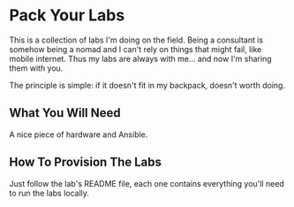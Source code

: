 # Pack Your Labs

This is a collection of labs I'm doing on the field. Being a consultant is somehow being a nomad
and I can't rely on things that might fail, like mobile internet. Thus my labs are always with me...
and now I'm sharing them with you.

The principle is simple: if it doesn't fit in my backpack, doesn't worth doing.

## What You Will Need

A nice piece of hardware and Ansible.

## How To Provision The Labs

Just follow the lab's README file, each one contains everything you'll need to run the labs locally.
